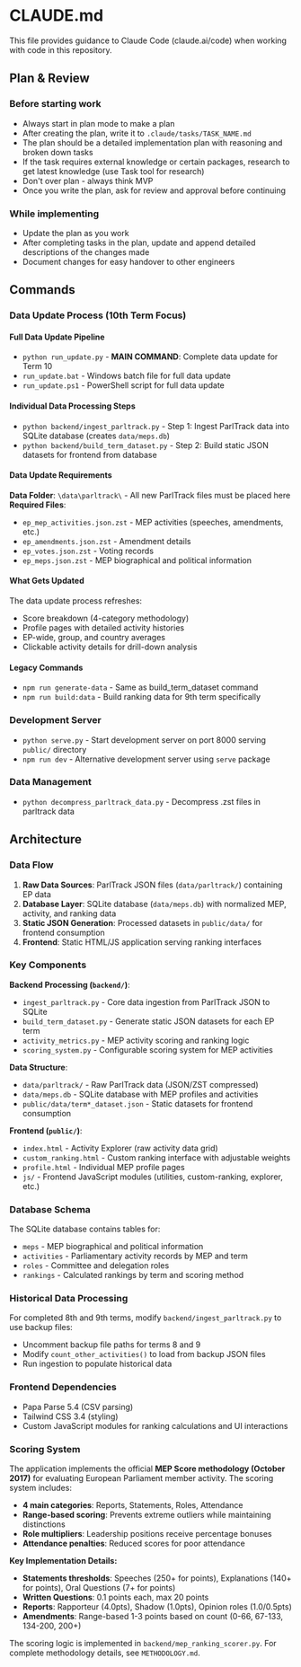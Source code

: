 # CLAUDE.md

This file provides guidance to Claude Code (claude.ai/code) when working with code in this repository.

## Plan & Review

### Before starting work
- Always start in plan mode to make a plan
- After creating the plan, write it to `.claude/tasks/TASK_NAME.md`
- The plan should be a detailed implementation plan with reasoning and broken down tasks
- If the task requires external knowledge or certain packages, research to get latest knowledge (use Task tool for research)
- Don't over plan - always think MVP
- Once you write the plan, ask for review and approval before continuing

### While implementing
- Update the plan as you work
- After completing tasks in the plan, update and append detailed descriptions of the changes made
- Document changes for easy handover to other engineers

## Commands

### Data Update Process (10th Term Focus)

#### Full Data Update Pipeline
- `python run_update.py` - **MAIN COMMAND**: Complete data update for Term 10
- `run_update.bat` - Windows batch file for full data update
- `run_update.ps1` - PowerShell script for full data update

#### Individual Data Processing Steps
- `python backend/ingest_parltrack.py` - Step 1: Ingest ParlTrack data into SQLite database (creates `data/meps.db`)
- `python backend/build_term_dataset.py` - Step 2: Build static JSON datasets for frontend from database

#### Data Update Requirements
**Data Folder**: `\data\parltrack\` - All new ParlTrack files must be placed here
**Required Files**:
- `ep_mep_activities.json.zst` - MEP activities (speeches, amendments, etc.)
- `ep_amendments.json.zst` - Amendment details  
- `ep_votes.json.zst` - Voting records
- `ep_meps.json.zst` - MEP biographical and political information

#### What Gets Updated
The data update process refreshes:
- Score breakdown (4-category methodology)
- Profile pages with detailed activity histories
- EP-wide, group, and country averages
- Clickable activity details for drill-down analysis

#### Legacy Commands
- `npm run generate-data` - Same as build_term_dataset command
- `npm run build:data` - Build ranking data for 9th term specifically

### Development Server
- `python serve.py` - Start development server on port 8000 serving `public/` directory
- `npm run dev` - Alternative development server using `serve` package

### Data Management
- `python decompress_parltrack_data.py` - Decompress .zst files in parltrack data

## Architecture

### Data Flow
1. **Raw Data Sources**: ParlTrack JSON files (`data/parltrack/`) containing EP data
2. **Database Layer**: SQLite database (`data/meps.db`) with normalized MEP, activity, and ranking data
3. **Static JSON Generation**: Processed datasets in `public/data/` for frontend consumption
4. **Frontend**: Static HTML/JS application serving ranking interfaces

### Key Components

**Backend Processing (`backend/`)**:
- `ingest_parltrack.py` - Core data ingestion from ParlTrack JSON to SQLite
- `build_term_dataset.py` - Generate static JSON datasets for each EP term
- `activity_metrics.py` - MEP activity scoring and ranking logic
- `scoring_system.py` - Configurable scoring system for MEP activities

**Data Structure**:
- `data/parltrack/` - Raw ParlTrack data (JSON/ZST compressed)
- `data/meps.db` - SQLite database with MEP profiles and activities
- `public/data/term*_dataset.json` - Static datasets for frontend consumption

**Frontend (`public/`)**:
- `index.html` - Activity Explorer (raw activity data grid)
- `custom_ranking.html` - Custom ranking interface with adjustable weights
- `profile.html` - Individual MEP profile pages
- `js/` - Frontend JavaScript modules (utilities, custom-ranking, explorer, etc.)

### Database Schema
The SQLite database contains tables for:
- `meps` - MEP biographical and political information
- `activities` - Parliamentary activity records by MEP and term
- `roles` - Committee and delegation roles
- `rankings` - Calculated rankings by term and scoring method

### Historical Data Processing
For completed 8th and 9th terms, modify `backend/ingest_parltrack.py` to use backup files:
- Uncomment backup file paths for terms 8 and 9
- Modify `count_other_activities()` to load from backup JSON files
- Run ingestion to populate historical data

### Frontend Dependencies
- Papa Parse 5.4 (CSV parsing)
- Tailwind CSS 3.4 (styling)
- Custom JavaScript modules for ranking calculations and UI interactions

### Scoring System
The application implements the official **MEP Score methodology (October 2017)** for evaluating European Parliament member activity. The scoring system includes:

- **4 main categories**: Reports, Statements, Roles, Attendance
- **Range-based scoring**: Prevents extreme outliers while maintaining distinctions
- **Role multipliers**: Leadership positions receive percentage bonuses
- **Attendance penalties**: Reduced scores for poor attendance

**Key Implementation Details:**
- **Statements thresholds**: Speeches (250+ for points), Explanations (140+ for points), Oral Questions (7+ for points)
- **Written Questions**: 0.1 points each, max 20 points
- **Reports**: Rapporteur (4.0pts), Shadow (1.0pts), Opinion roles (1.0/0.5pts)
- **Amendments**: Range-based 1-3 points based on count (0-66, 67-133, 134-200, 200+)

The scoring logic is implemented in `backend/mep_ranking_scorer.py`. For complete methodology details, see `METHODOLOGY.md`.